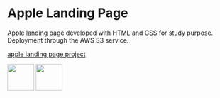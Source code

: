 # Apple Landing Page
Apple landing page developed with HTML and CSS for study purpose. Deployment through the AWS S3 service.

[apple landing page project](http://static-apple-website.s3-website.us-east-2.amazonaws.com/)

<img loading="html" src="https://miro.medium.com/v2/resize:fit:792/1*lJ32Bl-lHWmNMUSiSq17gQ.png" width="60" height="60"/> <img loading="aws" src="https://miro.medium.com/v2/resize:fit:1400/0*pfnMxVaNmlH0uz_t.png" width="60" height="60"/> 
